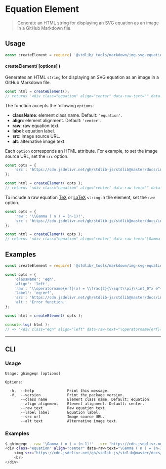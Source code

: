 <!--

@license Apache-2.0

Copyright (c) 2018 The Stdlib Authors.

Licensed under the Apache License, Version 2.0 (the "License");
you may not use this file except in compliance with the License.
You may obtain a copy of the License at

   http://www.apache.org/licenses/LICENSE-2.0

Unless required by applicable law or agreed to in writing, software
distributed under the License is distributed on an "AS IS" BASIS,
WITHOUT WARRANTIES OR CONDITIONS OF ANY KIND, either express or implied.
See the License for the specific language governing permissions and
limitations under the License.

-->

# Equation Element

> Generate an HTML string for displaying an SVG equation as an image in a GitHub Markdown file.

<!-- Section to include introductory text. Make sure to keep an empty line after the intro `section` element and another before the `/section` close. -->

<section class="intro">

</section>

<!-- /.intro -->

<!-- Package usage documentation. -->

<section class="usage">

## Usage

```javascript
const createElement = require( '@stdlib/_tools/markdown/img-svg-equation' );
```

#### createElement( \[options] )

Generates an HTML `string` for displaying an SVG equation as an image in a GitHub Markdown file.

```javascript
const html = createElement();
// returns '<div class="equation" align="center" data-raw-text="" data-equation="">\n    <img src="" alt="">\n    <br>\n</div>'
```

The function accepts the following `options`:

-   **className**: element class name. Default: `'equation'`.
-   **align**: element alignment. Default: `'center'`.
-   **raw**: raw equation text.
-   **label**: equation label.
-   **src**: image source URL.
-   **alt**: alternative image text.

Each `option` corresponds an HTML attribute. For example, to set the image source URL, set the `src` option.

```javascript
const opts = {
    'src': 'https://cdn.jsdelivr.net/gh/stdlib-js/stdlib@master/docs/img/eqn1.svg'
};

const html = createElement( opts );
// returns '<div class="equation" align="center" data-raw-text="" data-equation="">\n    <img src="https://cdn.jsdelivr.net/gh/stdlib-js/stdlib@master/docs/img/eqn1.svg" alt="">\n    <br>\n</div>'
```

To include a raw equation [TeX][tex] or [LaTeX][latex] `string` in the element, set the `raw` option.

```javascript
const opts = {
    'raw': '\\Gamma ( n ) = (n-1)!',
    'src': 'https://cdn.jsdelivr.net/gh/stdlib-js/stdlib@master/docs/img/eqn1.svg'
};

const html = createElement( opts );
// returns '<div class="equation" align="center" data-raw-text="\Gamma ( n ) = (n-1)!" data-equation="">\n    <img src="https://cdn.jsdelivr.net/gh/stdlib-js/stdlib@master/docs/img/eqn1.svg" alt="">\n    <br>\n</div>'
```

</section>

<!-- /.usage -->

<!-- Package usage notes. Make sure to keep an empty line after the `section` element and another before the `/section` close. -->

<section class="notes">

</section>

<!-- /.notes -->

<!-- Package usage examples. -->

<section class="examples">

## Examples

<!-- eslint no-undef: "error" -->

```javascript
const createElement = require( '@stdlib/_tools/markdown/img-svg-equation' );

const opts = {
    'className': 'eqn',
    'align': 'left',
    'raw': '\\operatorname{erf}(x) = \\frac{2}{\\sqrt\\pi}\\int_0^x e^{-t^2}\\,\\mathrm dt',
    'label': 'eq:erf',
    'src': 'https://cdn.jsdelivr.net/gh/stdlib-js/stdlib@master/docs/img/eqn.svg',
    'alt': 'Error function.'
};

const html = createElement( opts );

console.log( html );
// => '<div class="eqn" align="left" data-raw-text="\operatorname{erf}(x) = \frac{2}{\sqrt\pi}\int_0^x e^{-t^2}\,\mathrm dt" data-equation="eq:erf">\n    <img src="https://cdn.jsdelivr.net/gh/stdlib-js/stdlib@master/docs/img/eqn.svg" alt="Error function.">\n    <br>\n</div>'
```

</section>

<!-- /.examples -->

* * *

<section class="cli">

## CLI

<!-- CLI usage documentation. -->

<section class="usage">

### Usage

```text
Usage: ghimgeqn [options]

Options:

  -h,  --help               Print this message.
  -V,  --version            Print the package version.
       --class name         Element class name. Default: equation.
       --align alignment    Element alignment. Default: center.
       --raw text           Raw equation text.
       --label label        Equation label.
       --src url            Image source URL.
       --alt text           Alternative image text.
```

</section>

<!-- /.usage -->

<!-- CLI usage notes. Make sure to keep an empty line after the `section` element and another before the `/section` close. -->

<section class="notes">

</section>

<!-- /.notes -->

<!-- CLI usage examples. -->

<section class="examples">

### Examples

```bash
$ ghimgeqn --raw '\Gamma ( n ) = (n-1)!' --src 'https://cdn.jsdelivr.net/gh/stdlib-js/stdlib@master/docs/img/eqn1.svg'
<div class="equation" align="center" data-raw-text="\Gamma ( n ) = (n-1)!" data-equation="">
    <img src="https://cdn.jsdelivr.net/gh/stdlib-js/stdlib@master/docs/img/eqn1.svg" alt="">
    <br>
</div>
```

</section>

<!-- /.examples -->

</section>

<!-- /.cli -->

<!-- Section to include cited references. If references are included, add a horizontal rule *before* the section. Make sure to keep an empty line after the `section` element and another before the `/section` close. -->

<section class="references">

</section>

<!-- /.references -->

<!-- Section for related `stdlib` packages. Do not manually edit this section, as it is automatically populated. -->

<section class="related">

</section>

<!-- /.related -->

<!-- Section for all links. Make sure to keep an empty line after the `section` element and another before the `/section` close. -->

<section class="links">

[tex]: https://en.wikipedia.org/wiki/TeX

[latex]: https://en.wikipedia.org/wiki/LaTeX

</section>

<!-- /.links -->
